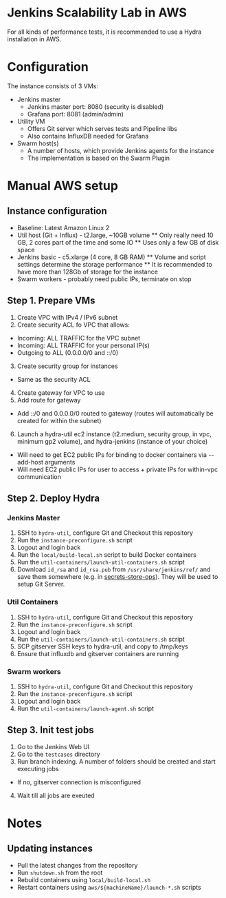 Jenkins Scalability Lab in AWS
====

For all kinds of performance tests,
it is recommended to use a Hydra installation in AWS.

# Configuration

The instance consists of 3 VMs:

* Jenkins master
  * Jenkins master port: 8080 (security is disabled)
  * Grafana port: 8081 (admin/admin)
* Utility VM
  * Offers Git server which serves tests and Pipeline libs
  * Also contains InfluxDB needed for Grafana
* Swarm host(s)
  * A number of hosts, which provide Jenkins agents for the instance
  * The implementation is based on the Swarm Plugin

# Manual AWS setup

## Instance configuration

* Baseline: Latest Amazon Linux 2
* Util host (Git + Influx) - t2.large, ~10GB volume
** Only really need 10 GB, 2 cores part of the time and some IO
** Uses only a few GB of disk space
* Jenkins basic - c5.xlarge (4 core, 8 GB RAM)
** Volume and script settings determine the storage performance
** It is recommended to have more than 128Gb of storage for the instance
* Swarm workers - probably need public IPs, terminate on stop

## Step 1. Prepare VMs

1. Create VPC with IPv4 / IPv6 subnet
2. Create security ACL fo VPC that allows:
  * Incoming: ALL TRAFFIC for the VPC subnet
  * Incoming: ALL TRAFFIC for your personal IP(s)
  * Outgoing to ALL (0.0.0.0/0 and ::/0)
3. Create security group for instances
  * Same as the security ACL
4. Create gateway for VPC to use
5. Add route for gateway
  * Add ::/0 and 0.0.0.0/0 routed to gateway (routes will automatically be created for within the subnet)
6. Launch a hydra-util ec2 instance (t2.medium, security group, in vpc, minimum gp2 volume), and hydra-jenkins (instance of your choice)
  * Will need to get EC2 public IPs for binding to docker containers via --add-host arguments
  * Will need EC2 public IPs for user to access + private IPs for within-vpc communication

## Step 2. Deploy Hydra

### Jenkins Master

1. SSH to `hydra-util`, configure Git and Checkout this repository
2. Run the `instance-preconfigure.sh` script
3. Logout and login back
4. Run the `local/build-local.sh` script to build Docker containers
5. Run the `util-containers/launch-util-containers.sh` script
6. Download `id_rsa` and `id_rsa.pub` from `/usr/share/jenkins/ref/` and save them somewhere
   (e.g. in [secrets-store-ops](https://github.com/cloudbees/secrets-store-ops)).
   They will be used to setup Git Server.

### Util Containers

1. SSH to `hydra-util`, configure Git and Checkout this repository
2. Run the `instance-preconfigure.sh` script
3. Logout and login back
4. Run the `util-containers/launch-util-containers.sh` script
5. SCP gitserver SSH keys to hydra-util, and copy to /tmp/keys
6. Ensure that influxdb and gitserver containers are running

### Swarm workers

1. SSH to `hydra-util`, configure Git and Checkout this repository
2. Run the `instance-preconfigure.sh` script
3. Logout and login back
4. Run the `util-containers/launch-agent.sh` script

## Step 3. Init test jobs

1. Go to the Jenkins Web UI
2. Go to the `testcases` directory
3. Run branch indexing. A number of folders should be created and start executing jobs
  * If no, gitserver connection is misconfigured
4. Wait till all jobs are exeuted

# Notes

## Updating instances

* Pull the latest changes from the repository
* Run `shutdown.sh` from the root
* Rebuild containers using `local/build-local.sh`
* Restart containers using  `aws/${machineName}/launch-*.sh` scripts
